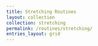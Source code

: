 ```yaml
---
title: Stretching Routines
layout: collection
collection: stretching
permalink: /routines/stretching/
entries_layout: grid
---
```

